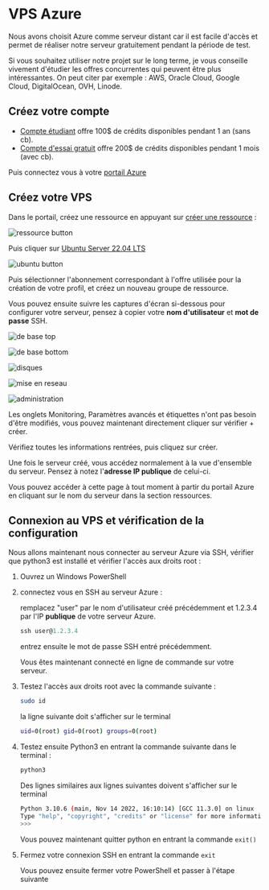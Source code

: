 # VPS Azure

Nous avons choisit Azure comme serveur distant car il est facile d'accès et permet de réaliser notre serveur gratuitement pendant la période de test.

Si vous souhaitez utiliser notre projet sur le long terme, je vous conseille vivement d'étudier les offres concurrentes qui peuvent être plus intéressantes. On peut citer par exemple :   AWS, Oracle Cloud, Google Cloud, DigitalOcean, OVH, Linode.

## Créez votre compte

- [Compte étudiant](https://azure.microsoft.com/en-us/free/students/) offre 100$ de crédits disponibles pendant 1 an (sans cb).
- [Compte d'essai gratuit](https://azure.microsoft.com/en-us/free/) offre 200$ de crédits disponibles pendant 1 mois (avec cb).

Puis connectez vous à votre [portail Azure](https://portal.azure.com/)

## Créez votre VPS

Dans le portail, créez une ressource en appuyant sur [créer une ressource](https://portal.azure.com/#create/hub) :

![ressource button](./images/creer-ressource.png)



Puis cliquer sur [Ubuntu Server 22.04 LTS](https://portal.azure.com/#create/canonical.0001-com-ubuntu-server-jammy22_04-lts-gen2)

![ubuntu button](./images/ubuntu-22-04-LTS.png)

Puis sélectionner l'abonnement correspondant à l'offre utilisée pour la création de votre profil, et créez un nouveau groupe de ressource.  

Vous pouvez ensuite suivre les captures d'écran si-dessous pour configurer votre serveur, pensez à copier votre **nom d'utilisateur** et **mot de passe** SSH.

![de base top](./images/de-base-top.png)

![de base bottom](./images/de-base-bottom.png)

![disques](./images/disques.png)

![mise en reseau](./images/mise-en-reseau.png)

![administration](./images/administration.png)

Les onglets Monitoring, Paramètres avancés et étiquettes n'ont pas besoin d'être modifiés, vous pouvez maintenant directement cliquer sur vérifier + créer.

Vérifiez toutes les informations rentrées, puis cliquez sur créer.

Une fois le serveur créé, vous accédez normalement à la vue d'ensemble du serveur. Pensez à notez l'**adresse IP publique** de celui-ci.

Vous pouvez accéder à cette page à tout moment à partir du portail Azure en cliquant sur le nom du serveur dans la section ressources.

## Connexion au VPS et vérification de la configuration

Nous allons maintenant nous connecter au serveur Azure via SSH, vérifier que python3 est installé et vérifier l'accès aux droits root :

1. Ouvrez un Windows PowerShell

2. connectez vous en SSH au serveur Azure :

   remplacez "user" par le nom d'utilisateur créé précédemment et 1.2.3.4 par l'IP **publique** de votre serveur Azure.

   ```powershell
   ssh user@1.2.3.4
   ```

   entrez ensuite le mot de passe SSH entré précédemment.

   Vous êtes maintenant connecté en ligne de commande sur votre serveur.

3. Testez l'accès aux droits root avec la commande suivante :

   ```bash
   sudo id
   ```

   la ligne suivante doit s'afficher sur le terminal

   ```bash
   uid=0(root) gid=0(root) groups=0(root)
   ```

4. Testez ensuite Python3 en entrant la commande suivante dans le terminal :

   ```bash
   python3
   ```

   Des lignes similaires aux lignes suivantes doivent s'afficher sur le terminal

   ```bash
   Python 3.10.6 (main, Nov 14 2022, 16:10:14) [GCC 11.3.0] on linux
   Type "help", "copyright", "credits" or "license" for more information.
   >>>
   ```

   Vous pouvez maintenant quitter python en entrant la commande ```exit()```

 5. Fermez votre connexion SSH en entrant la commande ```exit```

    Vous pouvez ensuite fermer votre PowerShell et passer à l'étape suivante

    
